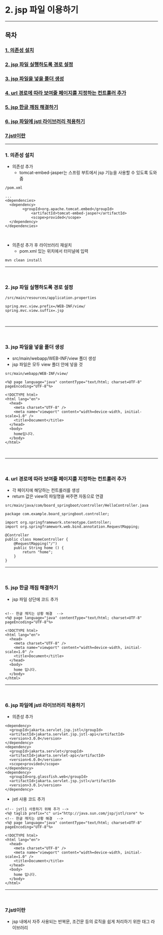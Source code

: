 # 2. jsp 파일 이용하기

----------------------------
## 목차

### [1. 의존성 설치](#1-의존성-설치-1)
### [2. jsp 파일 실행하도록 경로 설정](#2-jsp-파일-실행하도록-경로-설정-1)
### [3. jsp 파일을 넣을 폴더 생성](#3-jsp-파일을-넣을-폴더-생성-1)
### [4. url 경로에 따라 보여줄 페이지를 지정하는 컨트롤러 추가](#4-url-경로에-따라-보여줄-페이지를-지정하는-컨트롤러-추가-1)
### [5. jsp 한글 깨짐 해결하기](#5-jsp-한글-깨짐-해결하기-1)
### [6. jsp 파일에 jstl 라이브러리 적용하기](#6-jsp-파일에-jstl-라이브러리-적용하기-1)
### [7.jstl이란](#7-jstl이란-1)

----------------------------

### 1. 의존성 설치

- 의존성 추가
  - tomcat-embed-jasper는 스프링 부트에서 jsp 기능을 사용할 수 있도록 도와 줌
```
/pom.xml

...
<dependencies>
  <dependency>
    	<groupId>org.apache.tomcat.embed</groupId>
			<artifactId>tomcat-embed-jasper</artifactId>
			<scope>provided</scope>
  </dependency>
</dependencies>
```
<br />

- 의존성 추가 후 라이브러리 재설치
  - pom.xml 있는 위치에서 터미널에 입력
```
mvn clean install
```

------------------------------------------------

<br />

### 2. jsp 파일 실행하도록 경로 설정

```
/src/main/resources/application.properties

spring.mvc.view.prefix=/WEB-INF/view/
spring.mvc.view.suffix=.jsp

```

<br />

------------------------------------

<br />

### 3. jsp 파일을 넣을 폴더 생성

- src/main/webapp/WEB-INF/view 폴더 생성
- jsp 파일은 모두 view 폴더 안에 넣을 것
```
src/main/webapp/WEB-INF/view/

<%@ page language="java" contentType="text/html; charset=UTF-8"
pageEncoding="UTF-8"%>

<!DOCTYPE html>
<html lang="en">
  <head>
    <meta charset="UTF-8" />
    <meta name="viewport" content="width=device-width, initial-scale=1.0" />
    <title>Document</title>
  </head>
  <body>
    home입니다.
  </body>
</html>
```
<br />

------------------------------------------------
<br />

### 4. url 경로에 따라 보여줄 페이지를 지정하는 컨트롤러 추가

- 각 페이지에 해당하는 컨트롤러를 생성  
- return 값은 view의 파일명을 써주면 자동으로 연결  

```
src/main/java/com/board_springboot/controller/HelloController.java

package com.example.board_springboot.controller;

import org.springframework.stereotype.Controller;
import org.springframework.web.bind.annotation.RequestMapping;

@Controller
public class HomeController {
    @RequestMapping("/")
    public String home () {
        return "home";
    }
}
```

------------------------------------------------
<br />

### 5. jsp 한글 깨짐 해결하기

- jsp 파일 상단에 코드 추가

```

<!-- 한글 깨지는 상황 해결  -->
<%@ page language="java" contentType="text/html; charset=UTF-8"
pageEncoding="UTF-8"%>

<!DOCTYPE html>
<html lang="en">
  <head>
    <meta charset="UTF-8" />
    <meta name="viewport" content="width=device-width, initial-scale=1.0" />
    <title>Document</title>
  </head>
  <body>
    home 입니다.
  </body>
</html>

```

------------------------------------------------
<br />

### 6. jsp 파일에 jstl 라이브러리 적용하기

- 의존성 추가
```
<dependency>
  <groupId>jakarta.servlet.jsp.jstl</groupId>
  <artifactId>jakarta.servlet.jsp.jstl-api</artifactId>
  <version>3.0.0</version>
</dependency>
<dependency>
  <groupId>jakarta.servlet</groupId>
  <artifactId>jakarta.servlet-api</artifactId>
  <version>6.0.0</version>
  <scope>provided</scope>
</dependency>
<dependency>
  <groupId>org.glassfish.web</groupId>
  <artifactId>jakarta.servlet.jsp.jstl</artifactId>
  <version>3.0.1</version>
</dependency>
```
- jstl 사용 코드 추가

```
<!-- jstl1 사용하기 위해 추가 -->
<%@ taglib prefix="c" uri="http://java.sun.com/jsp/jstl/core" %>
<!-- 한글 깨지는 상황 해결  -->
<%@ page language="java" contentType="text/html; charset=UTF-8"
pageEncoding="UTF-8"%>

<!DOCTYPE html>
<html lang="en">
  <head>
    <meta charset="UTF-8" />
    <meta name="viewport" content="width=device-width, initial-scale=1.0" />
    <title>Document</title>
  </head>
  <body>
    home 입니다.
  </body>
</html>
```


----------------------------------
<br />

### 7.jstl이란

- jsp 내에서 자주 사용되는 반복문, 조건문 등의 로직을 쉽게 처리하기 위한 태그 라이브러리
